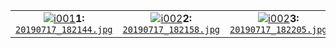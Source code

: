 |   |   |   |
| :-: | :-: | :-: |
[![i001]][i001r]**1:**<br>[`20190717_182144.jpg`][i001] | [![i002]][i002r]**2:**<br>[`20190717_182158.jpg`][i002] | [![i002]][i002r]**3:**<br>[`20190717_182205.jpg`][i003]


[i001]: ./20190717_182144.jpg "adsf asdf"
[i001r]: ../../../../../raw/master/Material/Schyren-Cup/2019/20190717_182144.jpg
[i002]: ./20190717_182158.jpg
[i002r]: ../../../../../raw/master/Material/Schyren-Cup/2019/20190717_182158.jpg
[i003]: ./20190717_182205.jpg
[i003r]: ../../../../../raw/master/Material/Schyren-Cup/2019/20190717_182205.jpg
